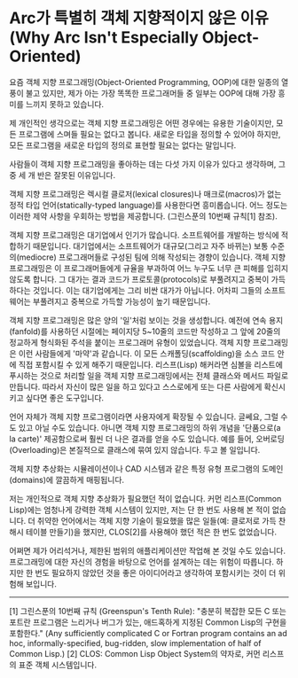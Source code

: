 # Arc가 특별히 객체 지향적이지 않은 이유 (Why Arc Isn't Especially Object-Oriented)

요즘 객체 지향 프로그래밍(Object-Oriented Programming, OOP)에 대한 일종의 열풍이 불고 있지만, 제가 아는 가장 똑똑한 프로그래머들 중 일부는 OOP에 대해 가장 흥미를 느끼지 못하고 있습니다.

제 개인적인 생각으로는 객체 지향 프로그래밍은 어떤 경우에는 유용한 기술이지만, 모든 프로그램에 스며들 필요는 없다고 봅니다. 새로운 타입을 정의할 수 있어야 하지만, 모든 프로그램을 새로운 타입의 정의로 표현할 필요는 없다는 말입니다.

사람들이 객체 지향 프로그래밍을 좋아하는 데는 다섯 가지 이유가 있다고 생각하며, 그 중 세 개 반은 잘못된 이유입니다.

객체 지향 프로그래밍은 렉시컬 클로저(lexical closures)나 매크로(macros)가 없는 정적 타입 언어(statically-typed language)를 사용한다면 흥미롭습니다. 어느 정도는 이러한 제약 사항을 우회하는 방법을 제공합니다. (그린스푼의 10번째 규칙[1] 참조).

객체 지향 프로그래밍은 대기업에서 인기가 많습니다. 소프트웨어를 개발하는 방식에 적합하기 때문입니다. 대기업에서는 소프트웨어가 대규모(그리고 자주 바뀌는) 보통 수준의(mediocre) 프로그래머들로 구성된 팀에 의해 작성되는 경향이 있습니다. 객체 지향 프로그래밍은 이 프로그래머들에게 규율을 부과하여 어느 누구도 너무 큰 피해를 입히지 않도록 합니다. 그 대가는 결과 코드가 프로토콜(protocols)로 부풀려지고 중복이 가득하다는 것입니다. 이는 대기업에게는 그리 비싼 대가가 아닙니다. 어차피 그들의 소프트웨어는 부풀려지고 중복으로 가득할 가능성이 높기 때문입니다.

객체 지향 프로그래밍은 많은 양의 '일'처럼 보이는 것을 생성합니다. 예전에 연속 용지(fanfold)를 사용하던 시절에는 페이지당 5~10줄의 코드만 작성하고 그 앞에 20줄의 정교하게 형식화된 주석을 붙이는 프로그래머 유형이 있었습니다. 객체 지향 프로그래밍은 이런 사람들에게 '마약'과 같습니다. 이 모든 스캐폴딩(scaffolding)을 소스 코드 안에 직접 포함시킬 수 있게 해주기 때문입니다. 리스프(Lisp) 해커라면 심볼을 리스트에 푸시하는 것으로 처리할 일을 객체 지향 프로그래밍에서는 전체 클래스와 메서드 파일로 만듭니다. 따라서 자신이 많은 일을 하고 있다고 스스로에게 또는 다른 사람에게 확신시키고 싶다면 좋은 도구입니다.

언어 자체가 객체 지향 프로그램이라면 사용자에게 확장될 수 있습니다. 글쎄요, 그럴 수도 있고 아닐 수도 있습니다. 아니면 객체 지향 프로그래밍의 하위 개념을 '단품으로(a la carte)' 제공함으로써 훨씬 더 나은 결과를 얻을 수도 있습니다. 예를 들어, 오버로딩(Overloading)은 본질적으로 클래스에 묶여 있지 않습니다. 두고 볼 일입니다.

객체 지향 추상화는 시뮬레이션이나 CAD 시스템과 같은 특정 유형 프로그램의 도메인(domains)에 깔끔하게 매핑됩니다.

저는 개인적으로 객체 지향 추상화가 필요했던 적이 없습니다. 커먼 리스프(Common Lisp)에는 엄청나게 강력한 객체 시스템이 있지만, 저는 단 한 번도 사용해 본 적이 없습니다. 더 취약한 언어에서는 객체 지향 기술이 필요했을 많은 일들(예: 클로저로 가득 찬 해시 테이블 만들기)을 했지만, CLOS[2]를 사용해야 했던 적은 한 번도 없었습니다.

어쩌면 제가 어리석거나, 제한된 범위의 애플리케이션만 작업해 본 것일 수도 있습니다. 프로그래밍에 대한 자신의 경험을 바탕으로 언어를 설계하는 데는 위험이 따릅니다. 하지만 한 번도 필요하지 않았던 것을 좋은 아이디어라고 생각하여 포함시키는 것이 더 위험해 보입니다.

---

[1] 그린스푼의 10번째 규칙 (Greenspun's Tenth Rule): "충분히 복잡한 모든 C 또는 포트란 프로그램은 느리거나 버그가 있는, 애드혹하게 지정된 Common Lisp의 구현을 포함한다." (Any sufficiently complicated C or Fortran program contains an ad hoc, informally-specified, bug-ridden, slow implementation of half of Common Lisp.)
[2] CLOS: Common Lisp Object System의 약자로, 커먼 리스프의 표준 객체 시스템입니다.